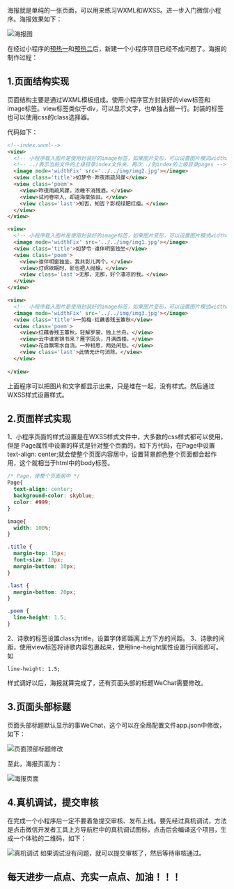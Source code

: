 海报就是单纯的一张页面，可以用来练习WXML和WXSS。进一步入门微信小程序。海报效果如下：

![海报图](https://img-blog.csdnimg.cn/20190529202624637.gif)

在经过小程序的[预热一](https://blog.csdn.net/w1418899532/article/details/90647459)和[预热二](https://blog.csdn.net/w1418899532/article/details/90666894)后，新建一个小程序项目已经不成问题了。海报的制作过程：

## 1.页面结构实现
页面结构主要是通过WXML模板组成。使用小程序官方封装好的view标签和image标签。view标签类似于div，可以显示文字，也单独占据一行。封装的标签也可以使用css的class选择器。

代码如下：

```html
<!--index.wxml-->
<view>
  <!-- 小程序载入图片是使用封装好的image标签，如果图片变形，可以设置图片模式widthFix -->
  <!-- ../表示当前文件的上级目录index文件夹，再次../到index的上级目录pages -->
  <image mode='widthFix' src='../../img/img2.jpg'></image>
  <view class='title'>如梦令·昨夜雨疏风骤</view>
  <view class='poem'>
    <view>昨夜雨疏风骤，浓睡不消残酒。</view>
    <view>试问卷帘人，却道海棠依旧。</view>
    <view class='last'>知否，知否？影视绿肥红瘦。</view>
  </view>
</view>

<view>
  <!-- 小程序载入图片是使用封装好的image标签，如果图片变形，可以设置图片模式widthFix -->
  <image mode='widthFix' src='../../img/img1.jpg'></image>
  <view class='title'>如梦令·谁伴明窗独坐</view>
  <view class='poem'>
    <view>谁伴明窗独坐，我共影儿两个。</view>
    <view>灯烬欲眠时，影也把人抛躲。</view>
    <view class='last'>无那，无那，好个凄凉的我。</view>
  </view>
</view>

<view>
  <!-- 小程序载入图片是使用封装好的image标签，如果图片变形，可以设置图片模式widthFix -->
  <image mode='widthFix' src='../../img/img3.jpg'></image>
  <view class='title'>一剪梅·红藕香残玉簟秋</view>
  <view class='poem'>
    <view>红藕香残玉簟秋，轻解罗裳，独上兰舟。</view>
    <view>云中谁寄锦书来？雁字回头，月满西楼。</view>
    <view>花自飘零水自流。一种相思，两处闲愁。</view>
    <view class='last'>此情无计可消除。</view>
  </view>
  
</view>

```
上面程序可以把图片和文字都显示出来，只是堆在一起，没有样式。然后通过WXSS样式设置样式。

## 2.页面样式实现
1、小程序页面的样式设置是在WXSS样式文件中，大多数的css样式都可以使用，但是 Page属性中设置的样式是针对整个页面的，如下方代码，在Page中设置text-align: center;就会使整个页面内容居中，设置背景颜色整个页面都会起作用，这个就相当于html中的body标签。

```css
/* Page，使整个页面居中 */
Page{
  text-align: center;
  background-color: skyblue;
  color: #999;
}

image{
  width: 100%;
}

.title {
  margin-top: 15px;
  font-size: 18px;
  margin-bottom: 10px;
}

.last {
  margin-bottom: 20px;
}

.poem {
  line-height: 1.5;
}
```

2、诗歌的标签设置class为title，设置字体即距离上方下方的间距。
3、诗歌的间距，使用view标签将诗歌内容包裹起来，使用line-height属性设置行间距即可。如
 

    line-height: 1.5;
样式调好以后，海报就算完成了，还有页面头部的标题WeChat需要修改。

## 3.页面头部标题
页面头部标题默认显示的事WeChat，这个可以在全局配置文件app.json中修改，如下：

![页面顶部标题修改](https://img-blog.csdnimg.cn/20190529205014554.png?x-oss-process=image/watermark,type_ZmFuZ3poZW5naGVpdGk,shadow_10,text_aHR0cHM6Ly9ibG9nLmNzZG4ubmV0L3cxNDE4ODk5NTMy,size_16,color_FFFFFF,t_70)

至此，海报页面为：

![海报页面](https://img-blog.csdnimg.cn/20190529205150179.png?x-oss-process=image/watermark,type_ZmFuZ3poZW5naGVpdGk,shadow_10,text_aHR0cHM6Ly9ibG9nLmNzZG4ubmV0L3cxNDE4ODk5NTMy,size_16,color_FFFFFF,t_70)

## 4.真机调试，提交审核
在完成一个小程序后一定不要着急提交审核、发布上线。要先经过真机调试，方法是点击微信开发者工具上方导航栏中的真机调试图标，点击后会编译这个项目，生成一个体验的二维码，如下：

![真机调试](https://img-blog.csdnimg.cn/20190529205512925.png?x-oss-process=image/watermark,type_ZmFuZ3poZW5naGVpdGk,shadow_10,text_aHR0cHM6Ly9ibG9nLmNzZG4ubmV0L3cxNDE4ODk5NTMy,size_16,color_FFFFFF,t_70)
如果调试没有问题，就可以提交审核了，然后等待审核通过。


## 每天进步一点点、充实一点点、加油！！！
